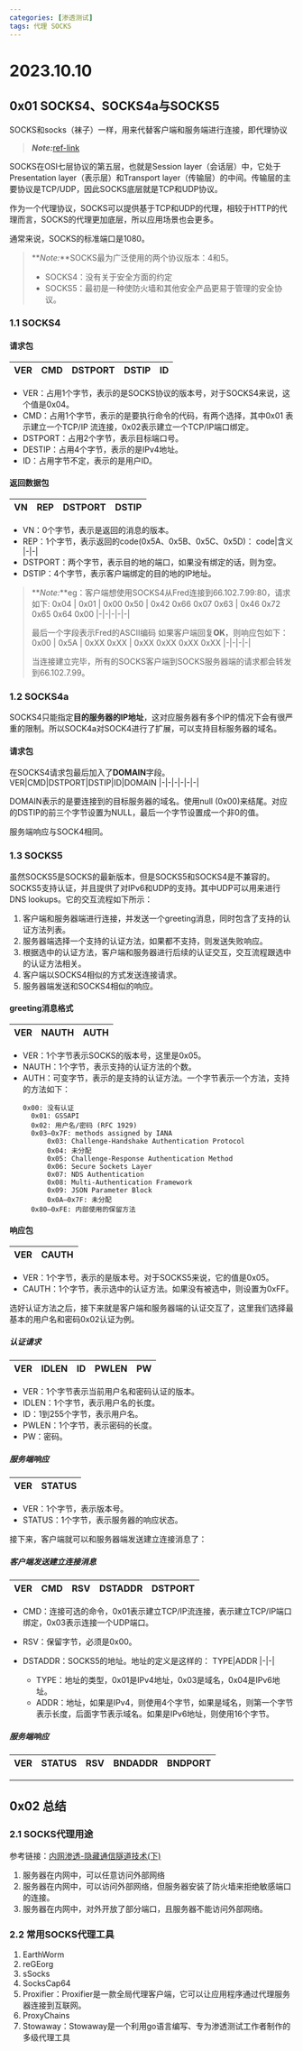 ```yaml
---
categories: [渗透测试]
tags: 代理 SOCKS
---
```


# 2023.10.10

## 0x01 SOCKS4、SOCKS4a与SOCKS5
SOCKS和socks（袜子）一样，用来代替客户端和服务端进行连接，即代理协议

> **_Note:_**[ref-link](https://zhuanlan.zhihu.com/p/439451917?utm_id=0)

SOCKS在OSI七层协议的第五层，也就是Session layer（会话层）中，它处于Presentation layer（表示层）和Transport layer（传输层）的中间。传输层的主要协议是TCP/UDP，因此SOCKS底层就是TCP和UDP协议。

作为一个代理协议，SOCKS可以提供基于TCP和UDP的代理，相较于HTTP的代理而言，SOCKS的代理更加底层，所以应用场景也会更多。

通常来说，SOCKS的标准端口是1080。

> **_Note:_**SOCKS最为广泛使用的两个协议版本：4和5。
> - SOCKS4：没有关于安全方面的约定
> - SOCKS5：最初是一种使防火墙和其他安全产品更易于管理的安全协议。

### 1.1 SOCKS4
#### 请求包
VER|CMD|DSTPORT|DSTIP|ID
|-|-|-|-|-|
- VER：占用1个字节，表示的是SOCKS协议的版本号，对于SOCKS4来说，这个值是0x04。
- CMD：占用1个字节，表示的是要执行命令的代码，有两个选择，其中0x01 表示建立一个TCP/IP 流连接，0x02表示建立一个TCP/IP端口绑定。
- DSTPORT：占用2个字节，表示目标端口号。
- DESTIP：占用4个字节，表示的是IPv4地址。
- ID：占用字节不定，表示的是用户ID。
#### 返回数据包
VN|REP|DSTPORT|DSTIP
|-|-|-|-|
- VN：0个字节，表示是返回的消息的版本。
- REP：1个字节，表示返回的code(0x5A、0x5B、0x5C、0x5D)：
    code|含义
    |-|-|
- DSTPORT：两个字节，表示目的地的端口，如果没有绑定的话，则为空。
- DSTIP：4个字节，表示客户端绑定的目的地的IP地址。
> **_Note:_**eg：客户端想使用SOCKS4从Fred连接到66.102.7.99:80，请求如下:
> 0x04 | 0x01 | 0x00 0x50 | 0x42 0x66 0x07 0x63 | 0x46 0x72 0x65 0x64 0x00
> |-|-|-|-|-|
> 
> 最后一个字段表示Fred的ASCII编码
> 如果客户端回复**OK**，则响应包如下：
>  0x00 | 0x5A | 0xXX 0xXX | 0xXX 0xXX 0xXX 0xXX
> |-|-|-|-|
>
> 当连接建立完毕，所有的SOCKS客户端到SOCKS服务器端的请求都会转发到66.102.7.99。

### 1.2 SOCKS4a
SOCKS4只能指定**目的服务器的IP地址**，这对应服务器有多个IP的情况下会有很严重的限制。所以SOCK4a对SOCK4进行了扩展，可以支持目标服务器的域名。
#### 请求包
在SOCKS4请求包最后加入了**DOMAIN**字段。
VER|CMD|DSTPORT|DSTIP|ID|DOMAIN
|-|-|-|-|-|-|

DOMAIN表示的是要连接到的目标服务器的域名。使用null (0x00)来结尾。对应的DSTIP的前三个字节设置为NULL，最后一个字节设置成一个非0的值。

服务端响应与SOCK4相同。

### 1.3 SOCKS5
虽然SOCKS5是SOCKS的最新版本，但是SOCKS5和SOCKS4是不兼容的。SOCKS5支持认证，并且提供了对IPv6和UDP的支持。其中UDP可以用来进行DNS lookups。它的交互流程如下所示：
1. 客户端和服务器端进行连接，并发送一个greeting消息，同时包含了支持的认证方法列表。
2. 服务器端选择一个支持的认证方法，如果都不支持，则发送失败响应。
3. 根据选中的认证方法，客户端和服务器进行后续的认证交互，交互流程跟选中的认证方法相关。
4. 客户端以SOCKS4相似的方式发送连接请求。
5. 服务器端发送和SOCKS4相似的响应。

#### greeting消息格式

VER|NAUTH|AUTH
|-|-|-|
- VER：1个字节表示SOCKS的版本号，这里是0x05。
- NAUTH：1个字节，表示支持的认证方法的个数。
- AUTH：可变字节，表示的是支持的认证方法。一个字节表示一个方法，支持的方法如下：
  ```
  0x00: 没有认证
    0x01: GSSAPI 
    0x02: 用户名/密码 (RFC 1929)
    0x03–0x7F: methods assigned by IANA
        0x03: Challenge-Handshake Authentication Protocol
        0x04: 未分配
        0x05: Challenge-Response Authentication Method
        0x06: Secure Sockets Layer
        0x07: NDS Authentication
        0x08: Multi-Authentication Framework
        0x09: JSON Parameter Block
        0x0A–0x7F: 未分配
    0x80–0xFE: 内部使用的保留方法
  ```
#### 响应包
VER|CAUTH
|-|-|
- VER：1个字节，表示的是版本号。对于SOCKS5来说，它的值是0x05。
- CAUTH：1个字节，表示选中的认证方法。如果没有被选中，则设置为0xFF。

选好认证方法之后，接下来就是客户端和服务器端的认证交互了，这里我们选择最基本的用户名和密码0x02认证为例。

##### 认证请求
VER|IDLEN|ID|PWLEN|PW
|-|-|-|-|-|
- VER：1个字节表示当前用户名和密码认证的版本。
- IDLEN：1个字节，表示用户名的长度。
- ID：1到255个字节，表示用户名。
- PWLEN：1个字节，表示密码的长度。
- PW：密码。

##### 服务端响应
VER|STATUS
|-|-|
- VER：1个字节，表示版本号。
- STATUS：1个字节，表示服务器的响应状态。

接下来，客户端就可以和服务器端发送建立连接消息了：
##### 客户端发送建立连接消息
VER|CMD|RSV|DSTADDR|DSTPORT
|-|-|-|-|-|

- CMD：连接可选的命令，0x01表示建立TCP/IP流连接，表示建立TCP/IP端口绑定，0x03表示连接一个UDP端口。
- RSV：保留字节，必须是0x00。
- DSTADDR：SOCKS5的地址。地址的定义是这样的：
  TYPE|ADDR
  |-|-|

  - TYPE：地址的类型，0x01是IPv4地址，0x03是域名，0x04是IPv6地址。
  - ADDR：地址，如果是IPv4，则使用4个字节，如果是域名，则第一个字节表示长度，后面字节表示域名。如果是IPv6地址，则使用16个字节。
##### 服务端响应
VER|STATUS|RSV|BNDADDR|BNDPORT
|-|-|-|-|-|

***
## 0x02 总结
### 2.1 SOCKS代理用途
参考链接：[内网渗透-隐藏通信隧道技术(下)](https://bbs.huaweicloud.com/blogs/400552)

1. 服务器在内网中，可以任意访问外部网络
2. 服务器在内网中，可以访问外部网络，但服务器安装了防火墙来拒绝敏感端口的连接。
3. 服务器在内网中，对外开放了部分端口，且服务器不能访问外部网络。

### 2.2 常用SOCKS代理工具
1. EarthWorm
2. reGEorg
3. sSocks
4. SocksCap64
5. Proxifier：Proxifier是一款全局代理客户端，它可以让应用程序通过代理服务器连接到互联网。
6. ProxyChains
7. Stowaway：Stowaway是一个利用go语言编写、专为渗透测试工作者制作的多级代理工具